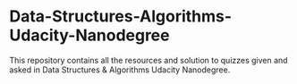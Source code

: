 # Data-Structures-Algorithms-Udacity-Nanodegree
This repository contains all the resources and solution to quizzes given and asked in Data Structures &amp; Algorithms Udacity Nanodegree.
